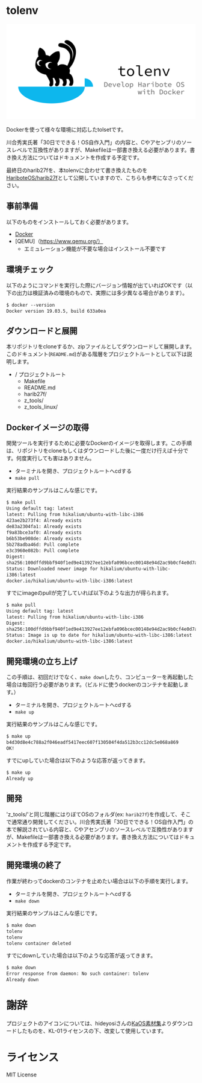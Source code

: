 # tolenv

![tolenv_banner](docs/tolenv_banner.png)

Dockerを使って様々な環境に対応したtolsetです。

川合秀実氏著「30日でできる！OS自作入門」の内容と、Cやアセンブリのソースレベルで互換性がありますが、Makefileは一部書き換える必要があります。書き換え方法についてはドキュメントを作成する予定です。

最終日のharib27fを、本tolenvに合わせて書き換えたものを[HariboteOS/harib27f](https://github.com/HariboteOS/harib27f)として公開していますので、こちらも参考になさってください。

## 事前準備

以下のものをインストールしておく必要があります。

- [Docker](https://www.docker.com/get-started)  
- [QEMU]（https://www.qemu.org/）
  - エミュレーション機能が不要な場合はインストール不要です
  
## 環境チェック

以下のようにコマンドを実行した際にバージョン情報が出ていればOKです（以下の出力は検証済みの環境のもので、実際には多少異なる場合があります）。

```
$ docker --version
Docker version 19.03.5, build 633a0ea
```
## ダウンロードと展開

本リポジトリをcloneするか、zipファイルとしてダウンロードして展開します。このドキュメント(`README.md`)がある階層をプロジェクトルートとして以下は説明します。

- / プロジェクトルート
  - Makefile
  - README.md
  - harib27f/
  - z_tools/
  - z_tools_linux/
  
## Dockerイメージの取得
開発ツールを実行するために必要なDockerのイメージを取得します。この手順は、リポジトリをcloneもしくはダウンロードした後に一度だけ行えば十分です。何度実行しても害はありません。

* ターミナルを開き、プロジェクトルートへcdする
* `make pull`

実行結果のサンプルはこんな感じです。

```
$ make pull
Using default tag: latest
latest: Pulling from hikalium/ubuntu-with-libc-i386
423ae2b273f4: Already exists 
de83a2304fa1: Already exists 
f9a83bce3af0: Already exists 
b6b53be908de: Already exists 
5b278adba46d: Pull complete 
e3c3960e082b: Pull complete 
Digest: sha256:100dffd9bbf940f1ed9e413927ee12ebfa096bcec00148e94d2ac9b0cf4e0d7a
Status: Downloaded newer image for hikalium/ubuntu-with-libc-i386:latest
docker.io/hikalium/ubuntu-with-libc-i386:latest
```

すでにimageのpullが完了していれば以下のような出力が得られます。

```
$ make pull
Using default tag: latest
latest: Pulling from hikalium/ubuntu-with-libc-i386
Digest: sha256:100dffd9bbf940f1ed9e413927ee12ebfa096bcec00148e94d2ac9b0cf4e0d7a
Status: Image is up to date for hikalium/ubuntu-with-libc-i386:latest
docker.io/hikalium/ubuntu-with-libc-i386:latest
```

## 開発環境の立ち上げ

この手順は、初回だけでなく、`make down`したり、コンピューターを再起動した場合は毎回行う必要があります。（ビルドに使うdockerのコンテナを起動します。）

* ターミナルを開き、プロジェクトルートへcdする
* `make up`

実行結果のサンプルはこんな感じです。

```
$ make up
b4d30d8e4c788a2f046eadf5417eec607f130504f4da512b3cc12dc5e068a869
OK!
```

すでにupしていた場合は以下のような応答が返ってきます。

```
$ make up
Already up
```

## 開発

'z_tools/'と同じ階層にはりぼてOSのフォルダ(ex: `harib27f`)を作成して、そこで通常通り開発してください。川合秀実氏著「30日でできる！OS自作入門」の本で解説されている内容と、Cやアセンブリのソースレベルで互換性がありますが、Makefileは一部書き換える必要があります。書き換え方法についてはドキュメントを作成する予定です。

## 開発環境の終了

作業が終わってdockerのコンテナを止めたい場合は以下の手順を実行します。

* ターミナルを開き、プロジェクトルートへcdする
* `make down`

実行結果のサンプルはこんな感じです。

```
$ make down
tolenv
tolenv
tolenv container deleted
```

すでにdownしていた場合は以下のような応答が返ってきます。

```
$ make down
Error response from daemon: No such container: tolenv
Already down
```

# 謝辞
プロジェクトのアイコンについては、hideyosiさんの[KaOS素材集](http://osask.hideyosi.com/kaos/kaos.html)よりダウンロードしたものを、KL-01ライセンスの下、改変して使用しています。

# ライセンス
MIT License
